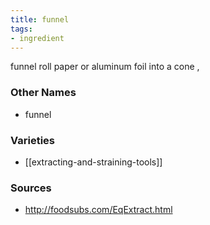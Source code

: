 ```yaml
---
title: funnel
tags:
- ingredient
---
```

funnel roll paper or aluminum foil into a cone ,

### Other Names

* funnel

### Varieties

* [[extracting-and-straining-tools]]

### Sources
* http://foodsubs.com/EqExtract.html
